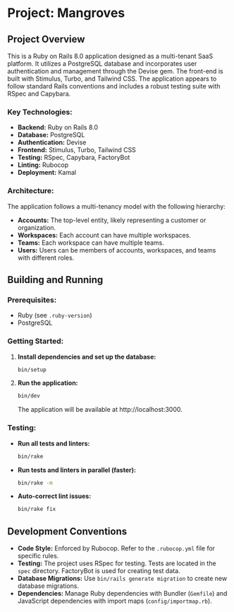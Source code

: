 # Project: Mangroves

## Project Overview

This is a Ruby on Rails 8.0 application designed as a multi-tenant SaaS platform. It utilizes a PostgreSQL database and incorporates user authentication and management through the Devise gem. The front-end is built with Stimulus, Turbo, and Tailwind CSS. The application appears to follow standard Rails conventions and includes a robust testing suite with RSpec and Capybara.

### Key Technologies:

*   **Backend:** Ruby on Rails 8.0
*   **Database:** PostgreSQL
*   **Authentication:** Devise
*   **Frontend:** Stimulus, Turbo, Tailwind CSS
*   **Testing:** RSpec, Capybara, FactoryBot
*   **Linting:** Rubocop
*   **Deployment:** Kamal

### Architecture:

The application follows a multi-tenancy model with the following hierarchy:

*   **Accounts:** The top-level entity, likely representing a customer or organization.
*   **Workspaces:** Each account can have multiple workspaces.
*   **Teams:** Each workspace can have multiple teams.
*   **Users:** Users can be members of accounts, workspaces, and teams with different roles.

## Building and Running

### Prerequisites:

*   Ruby (see `.ruby-version`)
*   PostgreSQL

### Getting Started:

1.  **Install dependencies and set up the database:**
    ```bash
    bin/setup
    ```
2.  **Run the application:**
    ```bash
    bin/dev
    ```
    The application will be available at http://localhost:3000.

### Testing:

*   **Run all tests and linters:**
    ```bash
    bin/rake
    ```
*   **Run tests and linters in parallel (faster):**
    ```bash
    bin/rake -m
    ```
*   **Auto-correct lint issues:**
    ```bash
    bin/rake fix
    ```

## Development Conventions

*   **Code Style:** Enforced by Rubocop. Refer to the `.rubocop.yml` file for specific rules.
*   **Testing:** The project uses RSpec for testing. Tests are located in the `spec` directory. FactoryBot is used for creating test data.
*   **Database Migrations:** Use `bin/rails generate migration` to create new database migrations.
*   **Dependencies:** Manage Ruby dependencies with Bundler (`Gemfile`) and JavaScript dependencies with import maps (`config/importmap.rb`).
